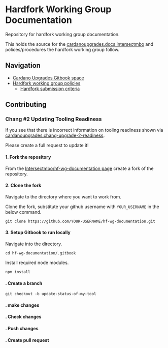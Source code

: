 # Hardfork Working Group Documentation

Repository for hardfork working group documentation.

This holds the source for the [cardanoupgrades.docs.intersectmbo](https://cardanoupgrades.docs.intersectmbo.org/) and polices/procedures the hardfork working group follow.

## Navigation

- [Cardano Upgrades Gitbook space](./gitbook/)
- [Hardfork working group policies](./policies/)
  - [Hardfork submission criteria](./policies/hardfork-submission-criteria.md)

## Contributing

### Chang #2 Updating Tooling Readiness

If you see that there is incorrect information on tooling readiness shown via [cardanoupgrades.chang-upgrade-2-readiness](https://cardanoupgrades.docs.intersectmbo.org/chang-upgrade-2/chang-upgrade-2-readiness#readiness).

Please create a full request to update it!

#### 1. Fork the repository

From the [Intersectmbo/hf-wg-documentation page](https://github.com/IntersectMBO/hf-wg-documentation) create a fork of the repository.

#### 2. Clone the fork

Navigate to the directory where you want to work from.

Clone the fork, substitute your github username with `YOUR_USERNAME` in the below command.

```shell
git clone https://github.com/YOUR-USERNAME/hf-wg-documentation.git
```

#### 3. Setup Gitbook to run locally

Navigate into the directory.

```shell
cd hf-wg-documentation/.gitbook
```

Install required node modules.

```shell
npm install
```

#### . Create a branch

```shell
git checkout -b update-status-of-my-tool
```

#### . make changes

#### . Check changes

#### . Push changes

#### . Create pull request
